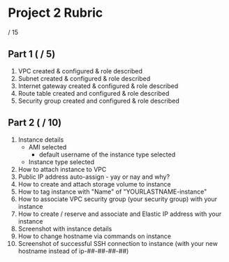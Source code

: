 # Project 2 Rubric

/ 15

## Part 1 ( / 5)

1. VPC created & configured & role described
2. Subnet created & configured & role described
3. Internet gateway created & configured & role described
4. Route table created and configured & role described
5. Security group created and configured & role described

## Part 2 ( / 10)

1. Instance details
   - AMI selected
     - default username of the instance type selected
   - Instance type selected
2. How to attach instance to VPC
3. Public IP address auto-assign - yay or nay and why?
4. How to create and attach storage volume to instance
5. How to tag instance with "Name" of "YOURLASTNAME-instance"
6. How to associate VPC security group (your security group) with your instance
7. How to create / reserve and associate and Elastic IP address with your instance
8. Screenshot with instance details
9. How to change hostname via commands on instance
10. Screenshot of successful SSH connection to instance (with your new hostname instead of ip-##-##-##-##)
